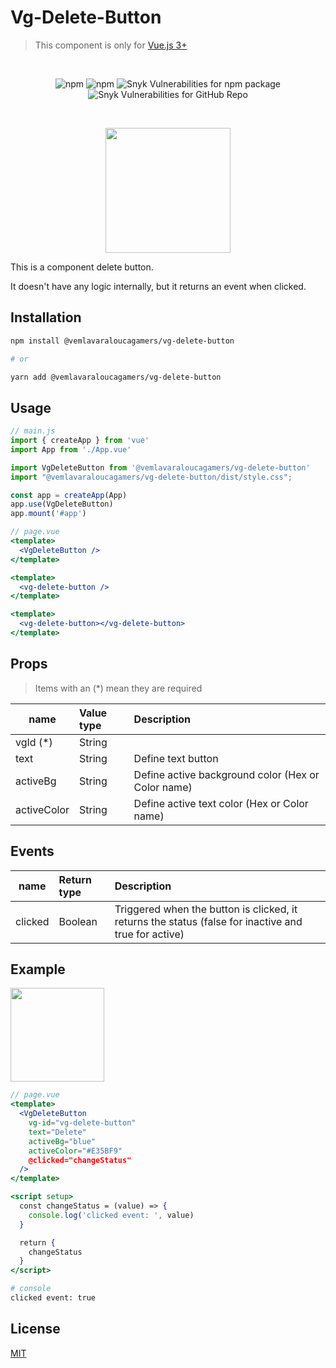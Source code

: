 # Vg-Delete-Button
> This component is only for [Vue.js 3+](https://vuejs.org/)

<br />

<div align="center">

![npm](https://img.shields.io/npm/v/@vemlavaraloucagamers/vg-delete-button?style=for-the-badge) ![npm](https://img.shields.io/npm/dm/@vemlavaraloucagamers/vg-delete-button?style=for-the-badge) ![Snyk Vulnerabilities for npm package](https://img.shields.io/snyk/vulnerabilities/npm/@vemlavaraloucagamers/vg-delete-button?label=npm%20vulnerabilities&style=for-the-badge) ![Snyk Vulnerabilities for GitHub Repo](https://img.shields.io/snyk/vulnerabilities/github/VemLavarALoucaGamers/vlalg-frontend-components?label=Repo%20Vulnerabilities&style=for-the-badge)
</div>

<br />

<p align="center">
  <img src="https://github.com/VemLavarALoucaGamers/vlalg-frontend-components/raw/main/vue-components/vg-delete-button/images/example.gif" width="200">
</p>

This is a component delete button.

It doesn't have any logic internally, but it returns an event when clicked.

## Installation

```bash
npm install @vemlavaraloucagamers/vg-delete-button

# or

yarn add @vemlavaraloucagamers/vg-delete-button
```

## Usage
```js
// main.js
import { createApp } from 'vue'
import App from './App.vue'

import VgDeleteButton from '@vemlavaraloucagamers/vg-delete-button'
import "@vemlavaraloucagamers/vg-delete-button/dist/style.css";

const app = createApp(App)
app.use(VgDeleteButton)
app.mount('#app')
```

```jsx
// page.vue
<template>
  <VgDeleteButton />
</template>

<template>
  <vg-delete-button />
</template>

<template>
  <vg-delete-button></vg-delete-button>
</template>
```

## Props
> Items with an (*) mean they are required

| name    | Value type | Description |
| ------- | :--------- | :---------------------------- |
| vgId (*)    | String     |        | Sets the id attribute to differentiate from other components |
| text    | String | Define text button |
| activeBg | String | Define active background color (Hex or Color name) |
| activeColor | String | Define active text color (Hex or Color name) |

## Events

| name    | Return type | Description |
| ------- | :--------- | :---------------------------- |
| clicked | Boolean | Triggered when the button is clicked, it returns the status (false for inactive and true for active) |

## Example

<p align="left">
  <img src="https://github.com/VemLavarALoucaGamers/vlalg-frontend-components/raw/main/vue-components/vg-delete-button/images/props_example.png" width="150">
</p>

```jsx
// page.vue
<template>
  <VgDeleteButton
    vg-id="vg-delete-button"
    text="Delete"
    activeBg="blue"
    activeColor="#E35BF9"
    @clicked="changeStatus"
  />
</template>

<script setup>
  const changeStatus = (value) => {
    console.log('clicked event: ', value)
  }

  return {
    changeStatus
  }
</script>
```

```bash
# console
clicked event: true
```

## License

[MIT](http://opensource.org/licenses/MIT)
